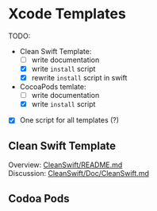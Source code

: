 # Xcode Templates

TODO:

- Clean Swift Template:
	- [ ] write documentation
	- [x] write `install` script
	- [x] rewrite `install` script in swift
- CocoaPods temlate:
	- [ ] write documentation
	- [x] write `install` script
- [x] One script for all templates (?)

## Clean Swift Template

Overview: [CleanSwift/README.md](CleanSwift/README.md)  
Discussion: [CleanSwift/Doc/CleanSwift.md](CleanSwift/Doc/CleanSwift.md)

## Codoa Pods
